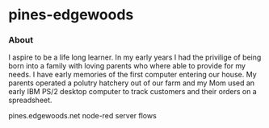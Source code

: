 pines-edgewoods
===============

### About

I aspire to be a life long learner.  In my early years I had the privilige of being born into a family with loving parents who where able to provide for my needs.  I have early memories of the first computer entering our house.  My parents operated a polutry hatchery out of our farm and my Mom used an early IBM PS/2 desktop computer to track customers and their orders on a spreadsheet.  




pines.edgewoods.net node-red server flows